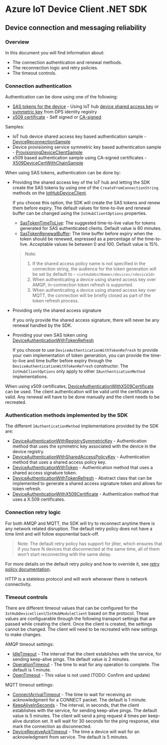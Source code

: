 # Azure IoT Device Client .NET SDK

## Device connection and messaging reliability

### Overview

In this document you will find information about:

- The connection authentication and renewal methods.
- The reconnection logic and retry policies.
- The timeout controls.

### Connection authentication

Authentication can be done using one of the following:

- [SAS tokens for the device](https://docs.microsoft.com/azure/iot-hub/iot-hub-dev-guide-sas?tabs=node#use-sas-tokens-as-a-device) - Using IoT hub [device shared access key](https://docs.microsoft.com/azure/iot-hub/iot-hub-dev-guide-sas?tabs=node#use-a-shared-access-policy-to-access-on-behalf-of-a-device) or [symmetric key](https://docs.microsoft.com/azure/iot-hub/iot-hub-dev-guide-sas?tabs=node#use-a-symmetric-key-in-the-identity-registry) from DPS identity registry
- [x509 certificate](https://docs.microsoft.com/azure/iot-hub/iot-hub-dev-guide-sas#supported-x509-certificates)  - Self signed or [CA-signed](https://docs.microsoft.com/azure/iot-hub/iot-hub-x509ca-overview)

Samples:
- IoT hub device shared access key based authentication sample - [DeviceReconnectionSample](https://github.com/Azure-Samples/azure-iot-samples-csharp/blob/main/iot-hub/Samples/device/DeviceReconnectionSample/DeviceReconnectionSample.cs#L102)
- Device provisioning service symmetric key based authentication sample - [ProvisioningDeviceClientSample](https://github.com/Azure-Samples/azure-iot-samples-csharp/blob/main/provisioning/Samples/device/SymmetricKeySample/ProvisioningDeviceClientSample.cs#L62)
- x509 based authentication sample using CA-signed certificates - [X509DeviceCertWithChainSample](https://github.com/Azure-Samples/azure-iot-samples-csharp/blob/main/iot-hub/Samples/device/X509DeviceCertWithChainSample/Program.cs#L43)

When using SAS tokens, authentication can be done by:

- Providing the shared access key of the IoT hub and letting the SDK create the SAS tokens by using one of the `CreateFromConnectionString` methods on the [IotHubDeviceClient](https://docs.microsoft.com/dotnet/api/microsoft.azure.devices.client.deviceclient).

    If you choose this option, the SDK will create the SAS tokens and renew them before expiry. The default values for time-to-live and renewal buffer can be changed using the `IotHubClientOptions` properties.

  - [SasTokenTimeToLive](https://docs.microsoft.com/dotnet/api/microsoft.azure.devices.client.clientoptions.sastokentimetolive): The suggested time-to-live value for tokens generated for SAS authenticated clients. Default value is 60 minutes.
  - [SasTokenRenewalBuffer](https://docs.microsoft.com/dotnet/api/microsoft.azure.devices.client.clientoptions.sastokenrenewalbuffer): The time buffer before expiry when the token should be renewed, expressed as a percentage of the time-to-live. Acceptable values lie between 0 and 100. Default value is 15%.  
  
  > Note:
  > 1. If the shared access policy name is not specified in the connection string, the audience for the token generation will be set by default to - `<iotHubHostName>/devices/<deviceId>`
  > 2. When authenticating a device using shared access key over AMQP, in-connection token refresh is supported.
  > 3. When authenticating a device using shared access key over MQTT, the connection will be briefly closed as part of the token refresh process.

- Providing only the shared access signature

    If you only provide the shared access signature, there will never be any renewal handled by the SDK.  
  
- Providing your own SAS token using [DeviceAuthenticationWithTokenRefresh](https://docs.microsoft.com/dotnet/api/microsoft.azure.devices.client.deviceauthenticationwithtokenrefresh)

    If you choose to use `DeviceAuthenticationWithTokenRefresh` to provide your own implementation of token generation, you can provide the time-to-live and time buffer before expiry through the `DeviceAuthenticationWithTokenRefresh` constructor. The `IotHubClientOptions` only apply to other `IAunthenticationMethod` implementations.

When using x509 certificates, [DeviceAuthenticationWithX509Certificate](https://docs.microsoft.com/dotnet/api/microsoft.azure.devices.client.deviceauthenticationwithx509certificate) can be used. The client authentication will be valid until the certificate is valid. Any renewal will have to be done manually and the client needs to be recreated.

### Authentication methods implemented by the SDK

The different `IAuthenticationMethod` implementations provided by the SDK are:

- [DeviceAuthenticationWithRegistrySymmetricKey](https://docs.microsoft.com/dotnet/api/microsoft.azure.devices.client.deviceauthenticationwithregistrysymmetrickey) - Authentication method that uses the symmetric key associated with the device in the device registry.
- [DeviceAuthenticationWithSharedAccessPolicyKey](https://docs.microsoft.com/dotnet/api/microsoft.azure.devices.client.deviceauthenticationwithsharedaccesspolicykey) - Authentication method that uses a shared access policy key.
- [DeviceAuthenticationWithToken](https://docs.microsoft.com/dotnet/api/microsoft.azure.devices.client.deviceauthenticationwithtoken) - Authentication method that uses a shared access signature token.
- [DeviceAuthenticationWithTokenRefresh](https://docs.microsoft.com/dotnet/api/microsoft.azure.devices.client.deviceauthenticationwithtokenrefresh) - Abstract class that can be implemented to generate a shared access signature token and allows for token refresh.
- [DeviceAuthenticationWithX509Certificate](https://docs.microsoft.com/dotnet/api/microsoft.azure.devices.client.deviceauthenticationwithx509certificate) - Authentication method that uses a X.509 certificates.

### Connection retry logic

For both AMQP and MQTT, the SDK will try to reconnect anytime there is any network related disruption. The default retry policy does not have a time limit and will follow exponential back-off.

> Note: The default retry policy has support for jitter, which ensures that if you have N devices that disconnected at the same time, all of them won't start reconnecting with the same delay.

For more details on the default retry policy and how to override it, see [retry policy documentation](https://github.com/Azure/azure-iot-sdk-csharp/blob/main/iothub/device/devdoc/retrypolicy.md).

HTTP is a stateless protocol and will work whenever there is network connectivity.

### Timeout controls

There are different timeout values that can be configured for the `IotHubDeviceClient`/`IotHubModuleClient` based on the protocol. These values are configuarable through the following transport settings that are passed while creating the client. Once the client is created, the settings cannot be changed. The client will need to be recreated with new settings to make changes.

AMQP timeout settings:

- [IdleTimeout](https://docs.microsoft.com/dotnet/api/microsoft.azure.devices.client.amqptransportsettings.idletimeout) - The interval that the client establishes with the service, for sending keep-alive pings. The default value is 2 minutes.
- [OperationTimeout](https://docs.microsoft.com/dotnet/api/microsoft.azure.devices.client.amqptransportsettings.operationtimeout) - The time to wait for any operation to complete. The default is 1 minute.
- [OpenTimeout](https://docs.microsoft.com/dotnet/api/microsoft.azure.devices.client.amqptransportsettings.opentimeout) - This value is not used (TODO: Confirm and update)

MQTT timeout settings:

- [ConnectArrivalTimeout](https://docs.microsoft.com/dotnet/api/microsoft.azure.devices.client.transport.mqtt.mqtttransportsettings.connectarrivaltimeout) - The time to wait for receiving an acknowledgment for a CONNECT packet. The default is 1 minute.
- [KeepAliveInSeconds](https://docs.microsoft.com/dotnet/api/microsoft.azure.devices.client.transport.mqtt.mqtttransportsettings.keepaliveinseconds) - The interval, in seconds, that the client establishes with the service, for sending keep-alive pings. The default value is 5 minutes. The client will send a ping request 4 times per keep-alive duration set. It will wait for 30 seconds for the ping response, else mark the connection as disconnected.
- [DeviceReceiveAckTimeout](https://docs.microsoft.com/dotnet/api/microsoft.azure.devices.client.transport.mqtt.mqtttransportsettings.devicereceiveacktimeout) -  The time a device will wait for an acknowledgment from service. The default is 5 minutes.
